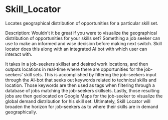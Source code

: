 # Skill_Locator
Locates geographical distribution of opportunities for a particular skill set.  

Description:
Wouldn't it be great if you were to visualize the geographical distribution of opportunities for your skills set? Something a job seeker can use to make an informed and wise decision before making next switch. Skill locator does this along with an integrated AI bot with which user can interact with.  

It takes in a job-seekers skillset and desired work locations, and then outputs locations in real-time where there are opportunities for the job-seekers’ skill sets. This is accomplished by filtering the job-seekers input through the AI-bot that seeks out keywords related to technical skills and location. Those keywords are then used as tags when filtering through a database of jobs matching the job-seekers skillsets. Lastly, those resulting jobs are then geolocated on Google Maps for the job-seeker to visualize the global demand distribution for his skill set. Ultimately, Skill Locator will broaden the horizon for job-seekers as to where their skills are in demand geographically.

